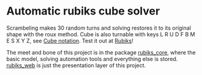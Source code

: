 # Automatic rubiks cube solver
Scrambeling makes 30 random turns and solving restores it to its original shape with the roux method. Cube is also turnable with keys L R U D F B M E S X Y Z, see [Cube notation](https://jperm.net/3x3/moves).
Test it out at [Rubiks](https://madebydamo.github.io/rubiks/)!

The meet and bone of this project is in the package [rubiks_core](./rubiks_core), where the basic model, solving automation tools and everything else is stored. [rubiks_web](./rubiks_web) is just the presentation layer of this project.
